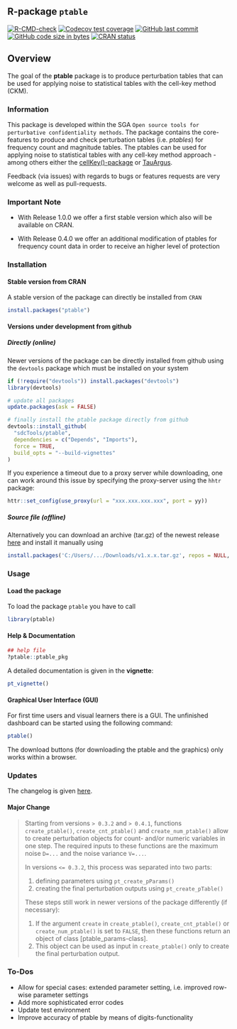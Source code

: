 <!-- README.md is generated from README.Rmd. Please edit that file -->

## R-package `ptable`

<!-- badges: start -->

[![R-CMD-check](https://github.com/tenderle/ptable/workflows/R-CMD-check/badge.svg)](https://github.com/tenderle/ptable/actions)
[![Codecov test
coverage](https://codecov.io/gh/tenderle/ptable/branch/master/graph/badge.svg)](https://app.codecov.io/gh/tenderle/ptable?branch=master)
[![GitHub last
commit](https://img.shields.io/github/last-commit/tenderle/ptable.svg?logo=github)](https://github.com/tenderle/ptable/commits/master)
[![GitHub code size in
bytes](https://img.shields.io/github/languages/code-size/tenderle/ptable.svg?logo=github)](https://github.com/tenderle/ptable)
[![CRAN
status](https://www.r-pkg.org/badges/version/ptable)](https://CRAN.R-project.org/package=ptable)
<!-- badges: end -->

## Overview

The goal of the **ptable** package is to produce perturbation tables
that can be used for applying noise to statistical tables with the
cell-key method (CKM).

### Information

This package is developed within the SGA
`Open source tools for perturbative confidentiality methods`. The
package contains the core-features to produce and check perturbation
tables (i.e. *ptables*) for frequency count and magnitude tables. The
ptables can be used for applying noise to statistical tables with any
cell-key method approach - among others either the
[cellKey()-package](https://github.com/sdcTools/cellKey) or
[TauArgus](https://github.com/sdcTools/tauargus).

Feedback (via issues) with regards to bugs or features requests are very
welcome as well as pull-requests.

### Important Note

- With Release 1.0.0 we offer a first stable version which also will be
  available on CRAN.

- With Release 0.4.0 we offer an additional modification of ptables for
  frequency count data in order to receive an higher level of protection

### Installation

#### Stable version from CRAN

A stable version of the package can directly be installed from `CRAN`

``` r
install.packages("ptable")
```

#### Versions under development from github

##### Directly (online)

Newer versions of the package can be directly installed from github
using the `devtools` package which must be installed on your system

``` r
if (!require("devtools")) install.packages("devtools")
library(devtools)

# update all packages
update.packages(ask = FALSE)

# finally install the ptable package directly from github
devtools::install_github(
  "sdcTools/ptable",
  dependencies = c("Depends", "Imports"),
  force = TRUE,
  build_opts = "--build-vignettes"
)
```

If you experience a timeout due to a proxy server while downloading, one
can work around this issue by specifying the proxy-server using the
`hhtr` package:

``` r
httr::set_config(use_proxy(url = "xxx.xxx.xxx.xxx", port = yy))
```

##### Source file (offline)

Alternatively you can download an archive (tar.gz) of the newest release
[here](https://github.com/sdcTools/ptable/releases) and install it
manually using

``` r
install.packages('C:/Users/.../Downloads/v1.x.x.tar.gz', repos = NULL, type = 'source')
```

### Usage

#### Load the package

To load the package `ptable` you have to call

``` r
library(ptable)
```

#### Help & Documentation

``` r
## help file
?ptable::ptable_pkg
```

A detailed documentation is given in the **vignette**:

``` r
pt_vignette()
```

#### Graphical User Interface (GUI)

For first time users and visual learners there is a GUI. The unfinished
dashboard can be started using the following command:

``` r
ptable()
```

The download buttons (for downloading the ptable and the graphics) only
works within a browser.

### Updates

The changelog is given [here](NEWS.md).

#### Major Change

> Starting from versions `> 0.3.2` and `> 0.4.1`, functions
> `create_ptable()`, `create_cnt_ptable()` and `create_num_ptable()`
> allow to create perturbation objects for count- and/or numeric
> variables in one step. The required inputs to these functions are the
> maximum noise `D=...` and the noise variance `V=...`.
>
> In versions `<= 0.3.2`, this process was separated into two parts:
>
> 1.  defining parameters using `pt_create_pParams()`
> 2.  creating the final perturbation outputs using `pt_create_pTable()`
>
> These steps still work in newer versions of the package differently
> (if necessary):
>
> 1.  If the argument `create` in `create_ptable()`,
>     `create_cnt_ptable()` or `create_num_ptable()` is set to `FALSE`,
>     then these functions return an object of class
>     \[ptable_params-class\].
> 2.  This object can be used as input in `create_ptable()` only to
>     create the final perturbation output.

### To-Dos

- Allow for special cases: extended parameter setting, i.e. improved
  row-wise parameter settings
- Add more sophisticated error codes
- Update test environment
- Improve accuracy of ptable by means of digits-functionality
